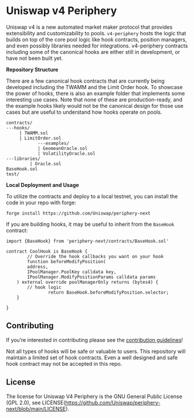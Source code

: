 # Uniswap v4 Periphery

Uniswap v4 is a new automated market maker protocol that provides extensibility and customizability to pools. `v4-periphery` hosts the logic that builds on top of the core pool logic like hook contracts, position managers, and even possibly libraries needed for integrations. v4-periphery contracts including some of the canonical hooks are either still in development, or have not been built yet.

**Repository Structure**

There are a few canonical hook contracts that are currently being developed including the TWAMM and the Limit Order hook. To showcase the power of hooks, there is also an example folder that implements some interesting use cases. Note that none of these are production-ready, and the example hooks likely would not be the canonical design for those use cases but are useful to understand how hooks operate on pools.

```solidity
contracts/
---hooks/
     | TWAMM.sol
     | LimitOrder.sol
			---examples/
            | GeomeanOracle.sol
            | VolatilityOracle.sol
---libraries/
		 | Oracle.sol
BaseHook.sol
test/
```

**Local Deployment and Usage**

To utilize the contracts and deploy to a local testnet, you can install the code in your repo with forge:

```solidity
forge install https://github.com/Uniswap/periphery-next
```

If you are building hooks, it may be useful to inherit from the `BaseHook` contract:

```solidity
import {BaseHook} from 'periphery-next/contracts/BaseHook.sol'

contract CoolHook is BaseHook {
		// Override the hook callbacks you want on your hook
		function beforeModifyPosition(
        address,
        IPoolManager.PoolKey calldata key,
        IPoolManager.ModifyPositionParams calldata params
    ) external override poolManagerOnly returns (bytes4) {
        // hook logic
				return BaseHook.beforeModifyPosition.selector;
    }

}
```

## Contributing

If you’re interested in contributing please see the [contribution guidelines](https://github.com/Uniswap/periphery-next/blob/main/CONTRIBUTING.md)!

Not all types of hooks will be safe or valuable to users. This repository will maintain a limited set of hook contracts. Even a well designed and safe hook contract may not be accepted in this repo.

## License

The license for Uniswap V4 Periphery is the GNU General Public License (GPL 2.0), see LICENSE(https://github.com/Uniswap/periphery-next/blob/main/LICENSE).